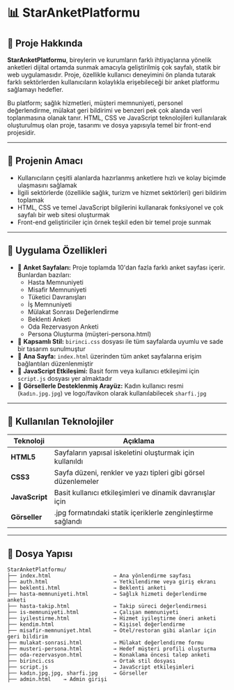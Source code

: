 
# 📊 StarAnketPlatformu

## 📝 Proje Hakkında

**StarAnketPlatformu**, bireylerin ve kurumların farklı ihtiyaçlarına yönelik anketleri dijital ortamda sunmak amacıyla geliştirilmiş çok sayfalı, statik bir web uygulamasıdır. Proje, özellikle kullanıcı deneyimini ön planda tutarak farklı sektörlerden kullanıcıların kolaylıkla erişebileceği bir anket platformu sağlamayı hedefler.

Bu platform; sağlık hizmetleri, müşteri memnuniyeti, personel değerlendirme, mülakat geri bildirimi ve benzeri pek çok alanda veri toplanmasına olanak tanır. HTML, CSS ve JavaScript teknolojileri kullanılarak oluşturulmuş olan proje, tasarımı ve dosya yapısıyla temel bir front-end projesidir.

---

## 🎯 Projenin Amacı

- Kullanıcıların çeşitli alanlarda hazırlanmış anketlere hızlı ve kolay biçimde ulaşmasını sağlamak
- İlgili sektörlerde (özellikle sağlık, turizm ve hizmet sektörleri) geri bildirim toplamak
- HTML, CSS ve temel JavaScript bilgilerini kullanarak fonksiyonel ve çok sayfalı bir web sitesi oluşturmak
- Front-end geliştiriciler için örnek teşkil eden bir temel proje sunmak

---

## 🚀 Uygulama Özellikleri

- 🔹 **Anket Sayfaları:** Proje toplamda 10'dan fazla farklı anket sayfası içerir. Bunlardan bazıları:
  - Hasta Memnuniyeti
  - Misafir Memnuniyeti
  - Tüketici Davranışları
  - İş Memnuniyeti
  - Mülakat Sonrası Değerlendirme
  - Beklenti Anketi
  - Oda Rezervasyon Anketi
  - Persona Oluşturma (müşteri-persona.html)
- 🔹 **Kapsamlı Stil:** `birinci.css` dosyası ile tüm sayfalarda uyumlu ve sade bir tasarım sunulmuştur
- 🔹 **Ana Sayfa:** `index.html` üzerinden tüm anket sayfalarına erişim bağlantıları düzenlenmiştir
- 🔹 **JavaScript Etkileşimi:** Basit form veya kullanıcı etkileşimi için `script.js` dosyası yer almaktadır
- 🔹 **Görsellerle Desteklenmiş Arayüz:** Kadın kullanıcı resmi (`kadın.jpg.jpg`) ve logo/favikon olarak kullanılabilecek `sharfi.jpg`

---

## 🧰 Kullanılan Teknolojiler

| Teknoloji     | Açıklama                                                     |
|---------------|--------------------------------------------------------------|
| **HTML5**     | Sayfaların yapısal iskeletini oluşturmak için kullanıldı     |
| **CSS3**      | Sayfa düzeni, renkler ve yazı tipleri gibi görsel düzenlemeler |
| **JavaScript**| Basit kullanıcı etkileşimleri ve dinamik davranışlar için    |
| **Görseller** | .jpg formatındaki statik içeriklerle zenginleştirme sağlandı |

---

## 📂 Dosya Yapısı

```
StarAnketPlatformu/
├── index.html                    → Ana yönlendirme sayfası
├── auth.html                     → Yetkilendirme veya giriş ekranı
├── beklenti.html                 → Beklenti anketi
├── hasta-memnuniyeti.html        → Sağlık hizmeti değerlendirme anketi
├── hasta-takip.html              → Takip süreci değerlendirmesi
├── is-memnuniyeti.html           → Çalışan memnuniyeti
├── iyilestirme.html              → Hizmet iyileştirme öneri anketi
├── kendim.html                   → Kişisel değerlendirme
├── misafir-memnuniyet.html       → Otel/restoran gibi alanlar için geri bildirim
├── mulakat-sonrasi.html          → Mülakat değerlendirme formu
├── musteri-persona.html          → Hedef müşteri profili oluşturma
├── oda-rezervasyon.html          → Konaklama öncesi talep anketi
├── birinci.css                   → Ortak stil dosyası
├── script.js                     → JavaScript etkileşimleri
├── kadın.jpg.jpg, sharfi.jpg     → Görseller
├── admin.html    → Admin girişi
```
